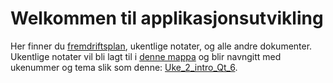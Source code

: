 # Welkommen til applikasjonsutvikling

Her finner du [fremdriftsplan](./fremdriftsplan/Fremdriftsplan%20-applikasjonsutvikling.pdf), ukentlige notater, og alle andre dokumenter. Ukentlige notater vil bli lagt til i [denne mappa](./) og blir navngitt med ukenummer og tema slik som denne: [Uke_2_intro_Qt_6](./Uke_2_intro_Qt_6/).

<object data="./Fremdriftsplan.pdf" type="application/pdf" width="100%"></object>
